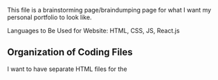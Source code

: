 This file is a brainstorming page/braindumping page for what I want my personal portfolio to look like.

Languages to Be Used for Website: HTML, CSS, JS, React.js

## Organization of Coding Files
I want to have separate HTML files for the
